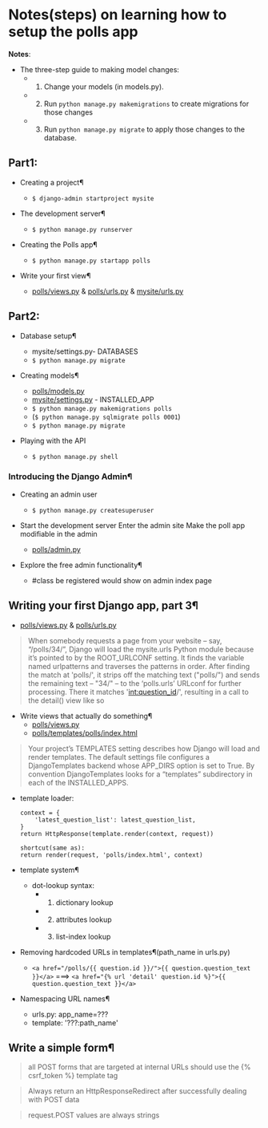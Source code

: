 # Notes(steps) on learning how to setup the polls app

**Notes**:
+ The three-step guide to making model changes:
    + 1. Change your models (in models.py).
    + 2. Run `python manage.py makemigrations` to create migrations for those changes
    + 3. Run `python manage.py migrate` to apply those changes to the database.


## Part1:
+ Creating a project¶
  	+ `$ django-admin startproject mysite`

+ The development server¶
	+ `$ python manage.py runserver`

+ Creating the Polls app¶
	+ `$ python manage.py startapp polls`

+ Write your first view¶
	+ [polls/views.py](https://github.com/xx94xuan/mysite/blob/master/polls/views.py) & [polls/urls.py](https://github.com/xx94xuan/mysite/blob/master/polls/urls.py) & [mysite/urls.py](https://github.com/xx94xuan/mysite/blob/master/mysite/urls.py)

## Part2:
+ Database setup¶
	+ mysite/settings.py- DATABASES
	+ `$ python manage.py migrate`

+ Creating models¶
	+ [polls/models.py](https://github.com/xx94xuan/mysite/blob/master/polls/models.py)
	+ [mysite/settings.py](https://github.com/xx94xuan/mysite/blob/master/mysite/settings.py)  - INSTALLED_APP
	+ `$ python manage.py makemigrations polls` 
    + (`$ python manage.py sqlmigrate polls 0001`)
	+ `$ python manage.py migrate`

+ Playing with the API
	+ `$ python manage.py shell`

### Introducing the Django Admin¶

+ Creating an admin user
    + `$ python manage.py createsuperuser`
+ Start the development server
Enter the admin site
Make the poll app modifiable in the admin
    + [polls/admin.py](https://github.com/xx94xuan/mysite/blob/master/polls/admin.py) 

+ Explore the free admin functionality¶
	+ #class be registered would show on admin index page

## Writing your first Django app, part 3¶
+ [polls/views.py](https://github.com/xx94xuan/mysite/blob/master/polls/views.py) & [polls/urls.py](https://github.com/xx94xuan/mysite/blob/master/polls/urls.py)

> When somebody requests a page from your website – say, “/polls/34/”, Django will load the mysite.urls Python module because it’s pointed to by the ROOT_URLCONF setting. It finds the variable named urlpatterns and traverses the patterns in order. After finding the match at 'polls/', it strips off the matching text ("polls/") and sends the remaining text – "34/" – to the ‘polls.urls’ URLconf for further processing. There it matches '<int:question_id>/', resulting in a call to the detail() view like so

+ Write views that actually do something¶
	+ [polls/views.py](https://github.com/xx94xuan/mysite/blob/master/polls/views.py)
	+ [polls/templates/polls/index.html](https://github.com/xx94xuan/mysite/blob/master/polls/templates/polls/index.html)
> Your project’s TEMPLATES setting describes how Django will load and render templates. The default settings file configures a DjangoTemplates backend whose APP_DIRS option is set to True. By convention DjangoTemplates looks for a “templates” subdirectory in each of the INSTALLED_APPS.

+ template loader:

	``` template = loader.get_template('polls/index.html')
    context = {
        'latest_question_list': latest_question_list,
    }
    return HttpResponse(template.render(context, request))

    shortcut(same as):
    return render(request, 'polls/index.html', context)

+ template system¶
	+ dot-lookup syntax: 
        + 1. dictionary lookup
        + 2. attributes lookup
        + 3. list-index lookup

+ Removing hardcoded URLs in templates¶(path_name in urls.py)
	+ `<a href="/polls/{{ question.id }}/">{{ question.question_text }}</a>`
	===> `<a href="{% url 'detail' question.id %}">{{ question.question_text }}</a>`

+ Namespacing URL names¶
	+ urls.py: app_name=???
	+ template: '???:path_name'

## Write a simple form¶
> all POST forms that are targeted at internal URLs should use the {% csrf_token %} template tag

> Always return an HttpResponseRedirect after successfully dealing with POST data

> request.POST values are always strings

